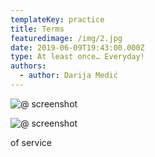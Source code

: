 ```yaml
---
templateKey: practice
title: Terms
featuredimage: /img/2.jpg
date: 2019-06-09T19:43:00.000Z
type: At least once… Everyday!
authors:
  - author: Darija Medić
---
```

![](/img/sreda-02-1-.jpg "@ screenshot")

![@ screenshot]()

of service
